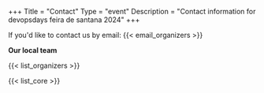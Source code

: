 +++
Title = "Contact"
Type = "event"
Description = "Contact information for devopsdays feira de santana 2024"
+++

If you'd like to contact us by email: {{< email_organizers >}}

**Our local team**

{{< list_organizers >}}


{{< list_core >}}
